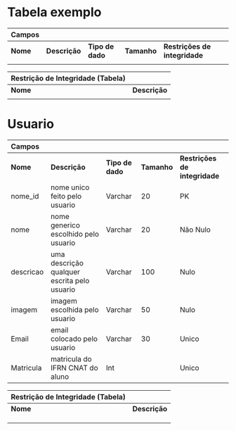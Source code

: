 # Tabela exemplo
|Campos | | | | |
|:-------|:------- | :------- | :------- | :------- |
|  **Nome**  | **Descrição** |  **Tipo de dado**  | **Tamanho** |  **Restrições de integridade**  |
| | | | | |


|Restrição de Integridade (Tabela)| |
|:-------|:------- |
|  **Nome**  | **Descrição** |
|||


# Usuario
|Campos | | | | |
|:-------|:------- | :------- | :------- | :------- |
|  **Nome**  | **Descrição** |  **Tipo de dado**  | **Tamanho** |  **Restrições de integridade**  |
| nome_id | nome unico feito pelo usuario | Varchar | 20 | PK |
| nome | nome generico escolhido pelo usuario | Varchar | 20 | Não Nulo |
| descricao | uma descrição qualquer escrita pelo usuario | Varchar | 100 | Nulo |
| imagem | imagem escolhida pelo usuario | Varchar | 50 | Nulo |
| Email | email colocado pelo usuario | Varchar | 30 | Unico |
| Matricula | matricula do IFRN CNAT do aluno | Int | | Unico |


|Restrição de Integridade (Tabela)| |
|:-------|:------- |
|  **Nome**  | **Descrição** |
|||
|||
|||





